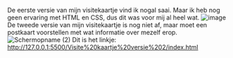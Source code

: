 De eerste versie van mijn visitekaartje vind ik nogal saai. Maar ik heb nog geen ervaring met HTML en CSS, dus dit was voor mij al heel wat.
![image](https://user-images.githubusercontent.com/112856683/189316417-00da5a8a-7e7b-414f-86eb-da3112d7d898.png)
De tweede versie van mijn visitekaartje is nog niet af, maar moet een postkaart voorstellen met wat informatie over mezelf erop.
![Schermopname (2)](https://user-images.githubusercontent.com/112856683/189317847-a4ff2b39-c887-4529-a4ef-e7be6c18cb14.png)
Dit is het linkje: http://127.0.0.1:5500/Visite%20kaartje%20versie%202/index.html
